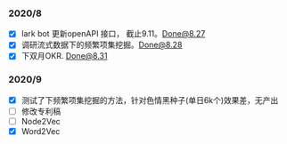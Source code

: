 ### 2020/8
- [x] lark bot 更新openAPI 接口， 截止9.11。Done@8.27
- [x] 调研流式数据下的频繁项集挖掘。Done@8.28
- [x] 下双月OKR. Done@8.31

### 2020/9
- [x] 测试了下频繁项集挖掘的方法，针对色情黑种子(单日6k个)效果差，无产出 
- [ ]  修改专利稿
- [ ]  Node2Vec
- [x]  Word2Vec